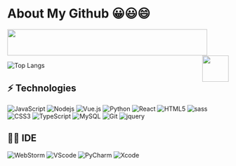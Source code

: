 # About My Github 😀😃😄
  <img src="https://readme-typing-svg.herokuapp.com?font=Fira+Code&pause=1000&color=5894F7&width=490&height=70&lines=Welcome+to+Nicolasking007+Github+Homepage;%E5%B1%B1%E4%B8%8D%E5%90%91%E6%88%91%E8%B5%B0%E6%9D%A5%EF%BC%8C%E6%88%91%E4%BE%BF%E5%90%91%E5%B1%B1%E8%B5%B0%E5%8E%BB;%E6%88%91%E7%9A%84%E5%85%AC%E4%BC%97%E5%8F%B7%EF%BC%9A%E6%9B%B0%E5%9D%9B++" width="455" height="60"/> 
    <img src="https://emojis.slackmojis.com/emojis/images/1643514525/5197/party_blob.gif" width="60" height="60" align="right"/> 
</div>

![Top Langs](https://github-readme-stats.vercel.app/api/top-langs/?username=zhanghenvom&count_private=true)

## ⚡ Technologies

![JavaScript](https://img.shields.io/badge/JavaScript-323330?style=for-the-square&logo=javascript&logoColor=yellow)
![Nodejs](https://img.shields.io/badge/Node.js-43853D?style=for-the-square&logo=node.js&logoColor=white)
![Vue.js](https://img.shields.io/badge/Vue.js-35495E?style=for-the-square&logo=vue.js&logoColor=4FC08D)
![Python](https://img.shields.io/badge/Python-3776AB?style=for-the-square&logo=python&logoColor=white)
![React](https://img.shields.io/badge/-React-black?style=flat-square&logo=react)
![HTML5](https://img.shields.io/badge/HTML5-E34F26?style=for-the-square&logo=html5&logoColor=white)
![sass](https://img.shields.io/badge/Sass-CC6699?style=for-the-square&logo=sass&logoColor=white)
![CSS3](https://img.shields.io/badge/CSS-239120?&style=for-the-square&logo=css3&logoColor=white)
![TypeScript](https://img.shields.io/badge/TypeScript-007ACC?style=for-the-square&logo=typescript&logoColor=white)
![MySQL](https://img.shields.io/badge/MySQL-005C84?style=for-the-square&logo=mysql&logoColor=white)
![Git](https://img.shields.io/badge/GIT-E44C30?style=for-the-square&logo=git&logoColor=white)
![jquery](https://img.shields.io/badge/jQuery-0769AD?style=for-the-square&logo=jquery&logoColor=white)

## 👩‍💻 IDE
![WebStorm](https://img.shields.io/badge/WebStorm-66595C?style=for-the-square&logo=WebStorm&logoColor=white)
![VScode](https://img.shields.io/badge/Visual_Studio_Code-0078D4?style=for-the-square&logo=visual%20studio%20code&logoColor=white)
![PyCharm](https://img.shields.io/badge/PyCharm-2357A143.svg?&style=for-the-square&logo=PyCharm&logoColor=white)
![Xcode](https://img.shields.io/badge/Xcode-%237F5AB6?style=for-the-square&logo=Xcode&logoColor=white)
